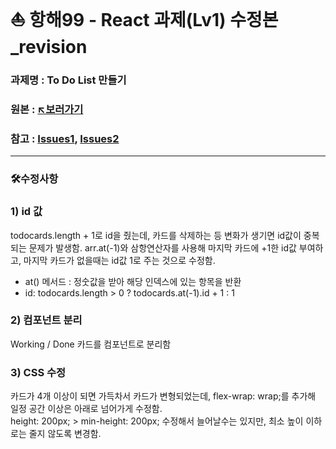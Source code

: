 # ⛵ 항해99 - React 과제(Lv1) 수정본_revision
### 과제명 : To Do List 만들기
### 원본 : [↖️보러가기](https://github.com/hyj01230/hh99_react_Lv1.git)
### 참고 : [Issues1](https://github.com/hyj01230/hh99_react_Lv1/issues/2#issue-1869082391), [Issues2](https://github.com/hyj01230/hh99_react_Lv1/issues/4#issue-1872781734)
-------------------
### 🛠️수정사항
### 1) id 값
todocards.length + 1로 id을 줬는데, 카드를 삭제하는 등 변화가 생기면 id값이 중복되는 문제가 발생함. arr.at(-1)와 삼항연산자를 사용해 마지막 카드에 +1한 id값 부여하고, 마지막 카드가 없을때는 id값 1로 주는 것으로 수정함.  
- at() 메서드 : 정숫값을 받아 해당 인덱스에 있는 항목을 반환
- id: todocards.length > 0 ? todocards.at(-1).id + 1 : 1<br/>

  
### 2) 컴포넌트 분리
Working / Done 카드를 컴포넌트로 분리함<br/>

  
### 3) CSS 수정
카드가 4개 이상이 되면 가득차서 카드가 변형되었는데, flex-wrap: wrap;를 추가해 일정 공간 이상은 아래로 넘어가게 수정함.  
height: 200px; > min-height: 200px; 수정해서 늘어날수는 있지만, 최소 높이 이하로는 줄지 않도록 변경함.
